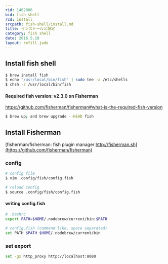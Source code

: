 ```yaml
---
rid: 1462806
bid: fish-shell
rcd: install
srcpath: fish-shell/install.md
title: インストールと設定
category: fish shell
date: 2016.5.10
layout: refill.jade
---
```


## Install fish shell

```bash
$ brew install fish
$ echo "/usr/local/bin/fish" | sudo tee -a /etc/shells
$ chsh -s /usr/local/bin/fish
```

#### Required fish version: v2.3.0 on Fisherman
https://github.com/fisherman/fisherman#what-is-the-required-fish-version

```bash
$ brew up; and brew upgrade --HEAD fish
```

## Install Fisherman
[fisherman/fisherman: fish plugin manager http://fisherman.sh](https://github.com/fisherman/fisherman)

### config

```bash
# config file
$ vim .config/fish/config.fish
```

```bash
# reload config
$ source .config/fish/config.fish
```

#### writing config.fish

```bash
# .bashrc
export PATH=$HOME/.nodebrew/current/bin:$PATH

# config.fish (command like, space separated)
set PATH $PATH $HOME/.nodebrew/current/bin
```

### set export

```bash
set -gx http_proxy http://localhost:8080
```
